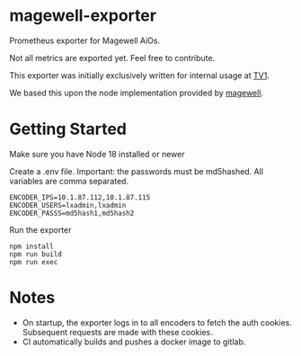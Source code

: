 # magewell-exporter

Prometheus exporter for Magewell AiOs.

Not all metrics are exported yet. Feel free to contribute.

This exporter was initially exclusively written for internal usage at [TV1](https://tv1.eu).

We based this upon the node implementation provided by [magewell](https://www.magewell.com/api-docs/ultra-encode-aio-api/get-start/demo-nodejs.html).

# Getting Started

Make sure you have Node 18 installed or newer

Create a .env file. Important: the passwords must be md5hashed. All variables are comma separated.

```
ENCODER_IPS=10.1.87.112,10.1.87.115
ENCODER_USERS=lxadmin,lxadmin
ENCODER_PASSS=md5hash1,md5hash2
```

Run the exporter

```
npm install
npm run build
npm run exec
```

# Notes

- On startup, the exporter logs in to all encoders to fetch the auth cookies. Subsequent requests are made with these cookies.
- CI automatically builds and pushes a docker image to gitlab.
